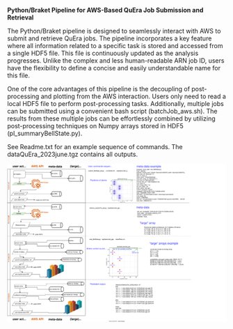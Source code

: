 <b> Python/Braket Pipeline for AWS-Based QuEra Job Submission and Retrieval </b>

The Python/Braket pipeline is designed to seamlessly interact with AWS to submit and retrieve QuEra jobs. The pipeline incorporates a key feature where all information related to a specific task is stored and accessed from a single HDF5 file. This file is continuously updated as the analysis progresses. Unlike the complex and less human-readable ARN job ID, users have the flexibility to define a concise and easily understandable name for this file.

One of the core advantages of this pipeline is the decoupling of post-processing and plotting from the AWS interaction. Users only need to read a local HDF5 file to perform post-processing tasks. Additionally, multiple jobs can be submitted using a convenient bash script (batchJob_aws.sh). The results from these multiple jobs can be effortlessly combined by utilizing post-processing techniques on Numpy arrays stored in HDF5 (pl_summaryBellState.py).

See Readme.txt for an example sequence of commands. The dataQuEra_2023june.tgz contains all outputs.


![Image](submit+retriev_QuEra_AWS_job.svg)

